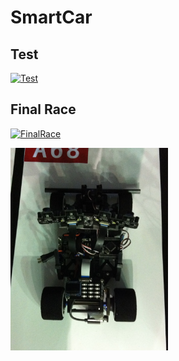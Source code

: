 # SmartCar

## Test
[![Test](https://i.ytimg.com/vi/LaMHLczDM60/hqdefault.jpg)](https://youtu.be/LaMHLczDM60)

## Final Race
[![FinalRace](https://i.ytimg.com/vi/DqTMC_aCc0Y/hqdefault.jpg)](https://youtu.be/DqTMC_aCc0Y)


<img src="https://github.com/Ryan-1990/SmartCar/blob/master/SmartCar.jpg" width="50%" height="50%">
